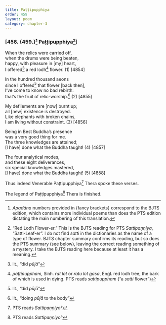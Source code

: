 ```yaml
---
title: Paṭṭipupphiya
order: 459
layout: poem
category: chapter-3
---
```


### \[456. {459.}[^1] Paṭṭipupphiya[^2]\]

When the relics were carried off,  
when the drums were being beaten,  
happy, with pleasure in \[my\] heart,  
I offered[^3] a red lodh[^4] flower. (1) \[4854\]

In the hundred thousand aeons  
since I offered[^5] that flower \[back then\],  
I’ve come to know no bad rebirth:  
that’s the fruit of relic-worship.[^6] (2) \[4855\]

My defilements are \[now\] burnt up;  
all \[new\] existence is destroyed.  
Like elephants with broken chains,  
I am living without constraint. (3) \[4856\]

Being in Best Buddha’s presence  
was a very good thing for me.  
The three knowledges are attained;  
\[I have\] done what the Buddha taught! (4) \[4857\]

The four analytical modes,  
and these eight deliverances,  
six special knowledges mastered,  
\[I have\] done what the Buddha taught! (5) \[4858\]

Thus indeed Venerable Paṭṭipupphiya[^7] Thera spoke these verses.

The legend of Paṭṭipupphiya[^8] Thera is finished.

[^1]: *Apadāna* numbers provided in {fancy brackets} correspond to the BJTS edition, which contains more individual poems than does the PTS edition dictating the main numbering of this translation.

[^2]: “Red Lodh Flower-er.” This is the BJTS reading for PTS *Sattipaṇṇiya*, “Satti-Leaf-er”. I do not find *satti* in the dictionaries as the name of a type of flower. BJTS chapter summary confirms its reading, but so does the PTS summary (see below), leaving the correct reading something of a mystery. I take the BJTS reading here because at least it has a meaning.

[^3]: lit., “did *pūjā*”

[^4]: *paṭṭipuppham*, Sinh. *rat lot* or *ratu lot gasa*, Engl. red lodh tree, the bark of which is used in dying. PTS reads *sattipuppham* (“a *satti* flower”)

[^5]: lit., “did *pūjā*”

[^6]: lit., “doing *pūjā* to the body”

[^7]: PTS reads *Sattipaṇṇiyo°*

[^8]: PTS reads *Sattipaṇṇiyo°*
